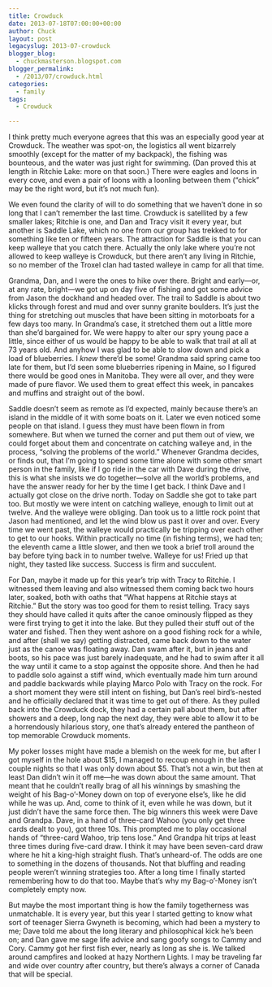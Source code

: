 ```yaml
---
title: Crowduck
date: 2013-07-18T07:00:00+00:00
author: Chuck
layout: post
legacyslug: 2013-07-crowduck
blogger_blog:
  - chuckmasterson.blogspot.com
blogger_permalink:
  - /2013/07/crowduck.html
categories:
  - family
tags:
  - Crowduck

---
```


I think pretty much everyone agrees that this was an especially good year at
Crowduck. The weather was spot-on, the logistics all went bizarrely smoothly
(except for the matter of my backpack), the fishing was bounteous, and the
water was just right for swimming. (Dan proved this at length in Ritchie Lake:
more on that soon.) There were eagles and loons in every cove, and even a pair
of loons with a loonling between them (“chick” may be the right
word, but it’s not much fun).

We even found the clarity of will to do something that we haven’t done in
so long that I can’t remember the last time.  Crowduck is satellited by a
few smaller lakes; Ritchie is one, and Dan and Tracy visit it every year, but
another is Saddle Lake, which no one from our group has trekked to for
something like ten or fifteen years. The attraction for Saddle is that you can
keep walleye that you catch there. Actually the only lake where you’re
not allowed to keep walleye is Crowduck, but there aren’t any living in
Ritchie, so no member of the Troxel clan had tasted walleye in camp for all
that time.

Grandma, Dan, and I were the ones to hike over there. Bright and early—or, at
any rate, bright—we got up on day five of fishing and got some advice from
Jason the dockhand and headed over. The trail to Saddle is about two klicks
through forest and mud and over sunny granite boulders. It’s just the
thing for stretching out muscles that have been sitting in motorboats for a few
days too many. In Grandma’s case, it stretched them out a little more
than she’d bargained for. We were happy to alter our spry young pace a
little, since either of us would be happy to be able to walk that trail at all
at 73 years old. And anyhow I was glad to be able to slow down and pick a load
of blueberries. I *knew* there’d be some! Grandma said spring came too
late for them, but I’d seen some blueberries ripening in Maine, so I
figured there would be good ones in Manitoba. They were all over, and they were
made of pure flavor. We used them to great effect this week, in pancakes and
muffins and straight out of the bowl.

Saddle doesn’t seem as remote as I’d expected, mainly because
there’s an island in the middle of it with some boats on it. Later we
even noticed some people on that island. I guess they must have been flown in
from somewhere. But when we turned the corner and put them out of view, we
could forget about them and concentrate on catching walleye and, in the
process, “solving the problems of the world.” Whenever Grandma
decides, or finds out, that I’m going to spend some time alone with some
other smart person in the family, like if I go ride in the car with Dave during
the drive, this is what she insists we do together—solve all the world’s
problems, and have the answer ready for her by the time I get back. I think
Dave and I actually got close on the drive north. Today on Saddle she got to
take part too. But mostly we were intent on catching walleye, enough to limit
out at twelve. And the walleye were obliging. Dan took us to a little rock
point that Jason had mentioned, and let the wind blow us past it over and over.
Every time we went past, the walleye would practically be tripping over each
other to get to our hooks. Within practically no time (in fishing terms), we
had ten; the eleventh came a little slower, and then we took a brief troll
around the bay before tying back in to number twelve. Walleye for us! Fried up
that night, they tasted like success. Success is firm and succulent.

For Dan, maybe it made up for this year’s trip with Tracy to Ritchie. I
witnessed them leaving and also witnessed them coming back two hours later,
soaked, both with oaths that “What happens at Ritchie stays at
Ritchie.” But the story was too good for them to resist telling. Tracy
says they should have called it quits after the canoe ominously flipped as they
were first trying to get it into the lake. But they pulled their stuff out of
the water and fished. Then they went ashore on a good fishing rock for a while,
and after (shall we say) getting distracted, came back down to the water just
as the canoe was floating away. Dan swam after it, but in jeans and boots, so
his pace was just barely inadequate, and he had to swim after it all the way
until it came to a stop against the opposite shore. And then he had to paddle
solo against a stiff wind, which eventually made him turn around and paddle
backwards while playing Marco Polo with Tracy on the rock. For a short moment
they were still intent on fishing, but Dan’s reel bird’s-nested and
he officially declared that it was time to get out of there. As they pulled
back into the Crowduck dock, they had a certain pall about them, but after
showers and a deep, long nap the next day, they were able to allow it to be a
horrendously hilarious story, one that’s already entered the pantheon of
top memorable Crowduck moments.

My poker losses might have made a blemish on the week for me, but after I got
myself in the hole about $15, I managed to recoup enough in the last couple
nights so that I was only down about $5. That’s not a win, but then at
least Dan didn’t win it off me—he was down about the same amount. That
meant that he couldn’t really brag of all his winnings by smashing the
weight of his Bag-o’-Money down on top of everyone else’s, like he
did while he was up. And, come to think of it, even while he was down, but it
just didn’t have the same force then. The big winners this week were Dave
and Grandpa. Dave, in a hand of three-card Wahoo (you only get three cards
dealt to you), got three 10s. This prompted me to play occasional hands of
“three-card Wahoo, trip tens lose.” And Grandpa hit trips at least
three times during five-card draw. I think it may have been seven-card draw
where he hit a king-high straight flush. That’s unheard-of. The odds are
one to something in the dozens of thousands. Not that bluffing and reading
people weren’t winning strategies too. After a long time I finally
started remembering how to do that too. Maybe that’s why my
Bag-o’-Money isn’t completely empty now.

But maybe the most important thing is how the family togetherness was
unmatchable. It is every year, but this year I started getting to know what
sort of teenager Sierra Gwyneth is becoming, which had been a mystery to me;
Dave told me about the long literary and philosophical kick he’s been on;
and Dan gave me sage life advice and sang goofy songs to Cammy and Cory. Cammy
got her first fish ever, nearly as long as she is. We talked around campfires
and looked at hazy Northern Lights. I may be traveling far and wide over
country after country, but there’s always a corner of Canada that will be
special. 
